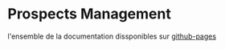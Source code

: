 # Prospects Management
l'ensemble de la documentation dissponibles sur [github-pages](https://lhomars.github.io/ProspectsManagement/)
